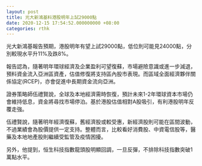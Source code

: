 ```yaml
---
layout: post
title: 光大新鴻基料港股明年上試29000點
date: 2020-12-15 17:54:52.000000000 +08:00
categories: rthk
---
```


光大新鴻基報告預期，港股明年有望上試29000點，低位則可能見24000點，分別較現水平升11%及跌8%。

報告認為，隨著明年環球經濟及企業盈利可望復蘇，市場避險意識或進一步減退，預料資金流入亞洲區資產，估值修復將支持區內股市表現。而區域全面經濟夥伴關係協定(RCEP)，亦會促進中長期資金流向亞洲。

證券策略師伍禮賢說，全球及本地經濟需時恢復，預計未來1-2年環球資本市場仍會維持低息，資金將尋找市場停泊。基於港股估值相對A股吸引，有利港股明年反覆走強。

伍禮賢說，隨著明年經濟復蘇，舊經濟股或較受惠，新經濟股則可能在區間波動，不過業績會為股價提供一定支持。整體而言，比較看好消費股、中資電信股等，醫藥及本地地產股則繼續受監管及疫情困擾。

另外，他提到，恒生科技指數龍頭股明顯回調，一旦反彈，不排除科技指數突破1萬點水平。
